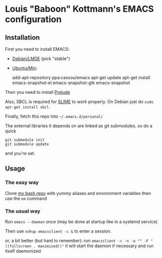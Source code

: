 # Louis "Baboon" Kottmann's EMACS configuration

## Installation

First you need to install EMACS:

* [Debian/LMDE](http://emacs.naquadah.org/) (pick "stable")
* [Ubuntu/Min]( https://launchpad.net/~cassou/+archive/emacs):

    add-apt-repository ppa:cassou/emacs
    apt-get update
    apt-get install emacs-snapshot-el emacs-snapshot-gtk emacs-snapshot

Then you need to install [Prelude](https://github.com/bbatsov/prelude)

Also, SBCL is required for [SLIME](http://www.cliki.net/SLIME%20Features) to work properly. On Debian just do `sudo apt-get install sbcl`.

Finally, fetch this repo into `~/.emacs.d/personal/`

The external libraries it depends on are linked as git submodules, so do a quick

    git submodule init
    git submodule update

and you're set.

## Usage

### The easy way

Clone [my bash repo](https://bitbucket.org/louis_kottmann/bash) with yummy aliases and environment variables then use the `em` command

### The usual way

Run `emacs --daemon` once (may be done at startup like in a systemd service)

Then use `nohup emacsclient -c &` to enter a session.

or, a bit better (but hard to remember):
run `emacsclient -c -n -a "" -F "((fullscreen . maximized))"`
it will start the daemon if necessary and run itself daemonized
